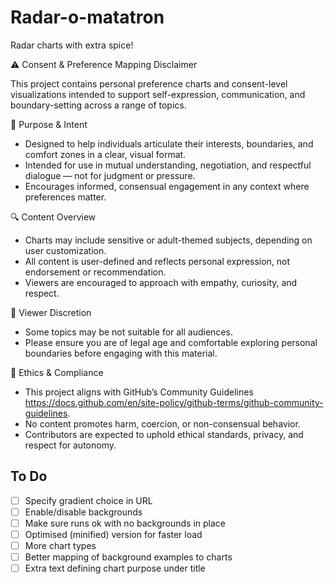 # Radar-o-matatron
Radar charts with extra spice!

⚠️ Consent & Preference Mapping Disclaimer

This project contains personal preference charts and consent-level visualizations intended to support self-expression, communication, and boundary-setting across a range of topics.

🧠 Purpose & Intent
- Designed to help individuals articulate their interests, boundaries, and comfort zones in a clear, visual format.
- Intended for use in mutual understanding, negotiation, and respectful dialogue — not for judgment or pressure.
- Encourages informed, consensual engagement in any context where preferences matter.
  
🔍 Content Overview
- Charts may include sensitive or adult-themed subjects, depending on user customization.
- All content is user-defined and reflects personal expression, not endorsement or recommendation.
- Viewers are encouraged to approach with empathy, curiosity, and respect.
  
🔞 Viewer Discretion
- Some topics may be not suitable for all audiences.
- Please ensure you are of legal age and comfortable exploring personal boundaries before engaging with this material.
  
📜 Ethics & Compliance
- This project aligns with GitHub’s Community Guidelines https://docs.github.com/en/site-policy/github-terms/github-community-guidelines.
- No content promotes harm, coercion, or non-consensual behavior.
- Contributors are expected to uphold ethical standards, privacy, and respect for autonomy.

## To Do
- [ ] Specify gradient choice in URL
- [ ] Enable/disable backgrounds
- [ ] Make sure runs ok with no backgrounds in place
- [ ] Optimised (minified) version for faster load
- [ ] More chart types
- [ ] Better mapping of background examples to charts
- [ ] Extra text defining chart purpose under title